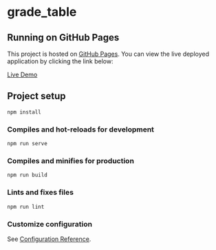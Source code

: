 # grade_table

## Running on GitHub Pages

This project is hosted on [GitHub Pages](https://n-soohyun.github.io/vue_grade_table/). You can view the live deployed application by clicking the link below:

[Live Demo](https://n-soohyun.github.io/vue_grade_table/)

## Project setup
```
npm install
```

### Compiles and hot-reloads for development
```
npm run serve
```

### Compiles and minifies for production
```
npm run build
```

### Lints and fixes files
```
npm run lint
```

### Customize configuration
See [Configuration Reference](https://cli.vuejs.org/config/).
